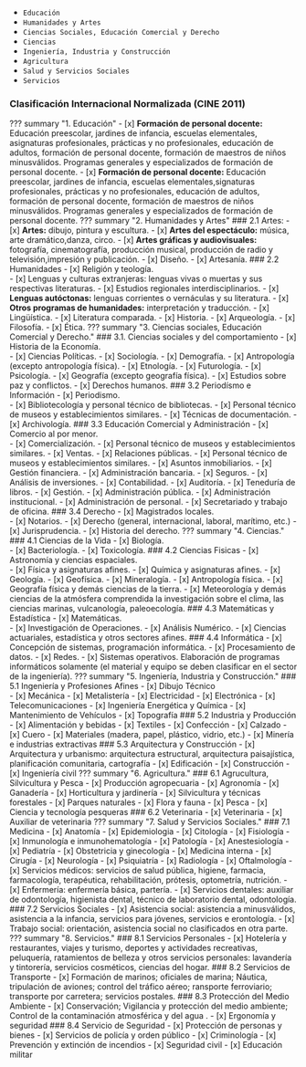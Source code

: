 * `Educación` 
* `Humanidades y Artes`
* `Ciencias Sociales, Educación Comercial y Derecho`
* `Ciencias`
* `Ingeniería, Industria y Construcción`
* `Agricultura`
* `Salud y Servicios Sociales`
* `Servicios`



### Clasificación Internacional Normalizada (CINE 2011)

??? summary "1. Educación"
    - [x] **Formación de personal docente:** Educación preescolar, jardines de infancia, escuelas elementales, asignaturas profesionales, prácticas y no profesionales, educación de adultos, formación de personal docente,  formación de maestros de niños minusválidos. Programas generales y especializados de formación de personal docente.
    - [x] **Formación de personal docente:** Educación preescolar, jardines de infancia, escuelas elementales,signaturas profesionales, prácticas y no profesionales, educación de adultos, formación de personal docente,  formación de maestros de niños minusválidos. Programas generales y especializados de formación de personal docente.
??? summary "2. Humanidades y Artes"
    ###  2.1 Artes: 
    - [x] **Artes:** dibujo, pintura y escultura.
    - [x] **Artes del espectáculo:** música, arte dramático,danza, circo.
    - [x] **Artes gráficas y audiovisuales:** fotografía, cinematografía, producción musical, producción de radio y televisión,impresión y publicación.
    - [x] Diseño.
    - [x] Artesanía.
    ### 2.2 Humanidades
    - [x] Religión y teología.   
    - [x] Lenguas y culturas extranjeras: lenguas vivas o muertas y sus respectivas literaturas.
    - [x] Estudios regionales interdisciplinarios.
    - [x] **Lenguas autóctonas:** lenguas corrientes o vernáculas y su literatura.
    - [x] **Otros programas de humanidades:** interpretación y traducción.
    - [x] Lingüística.
    - [x] Literatura comparada.
    - [x] Historia.
    - [x] Arqueología.
    - [x] Filosofía.
    - [x] Ética.
??? summary "3. Ciencias sociales, Educación Comercial y Derecho."
    ### 3.1. Ciencias sociales y del comportamiento
    - [x] Historia de la Economía.   
    - [x] Ciencias Políticas.
    - [x] Sociología.
    - [x] Demografía.
    - [x] Antropología (excepto antropología física).
    - [x] Etnología.
    - [x] Futurología.
    - [x] Psicología.
    - [x] Geografía (excepto geografía física).
    - [x] Estudios sobre paz y conflictos.
    - [x] Derechos humanos.
    ### 3.2 Periodísmo e Información
    - [x] Periodismo.   
    - [x] Bibliotecología y personal técnico de bibliotecas.
    - [x] Personal técnico de museos y establecimientos similares.
    - [x] Técnicas de documentación.
    - [x] Archivología.
    ### 3.3 Educación Comercial y Administración
    - [x] Comercio al por menor.   
    - [x] Comercialización.
    - [x] Personal técnico de museos y establecimientos similares.
    - [x] Ventas.
    - [x] Relaciones públicas.
    - [x] Personal técnico de museos y establecimientos similares.
    - [x] Asuntos inmobiliarios.
    - [x] Gestión financiera.
    - [x] Administración bancaria.
    - [x] Seguros.
    - [x] Análisis de inversiones.
    - [x] Contabilidad.
    - [x] Auditoría.
    - [x] Teneduría de libros.
    - [x] Gestión.
    - [x] Administración pública.
    - [x] Administración institucional.
    - [x] Administración de personal.
    - [x] Secretariado y trabajo de oficina.
    ### 3.4 Derecho
    - [x] Magistrados locales.   
    - [x] Notarios.
    - [x] Derecho (general, internacional, laboral, marítimo, etc.)
    - [x] Jurisprudencia.
    - [x] Historia del derecho.
??? summary "4. Ciencias."
    ### 4.1 Ciencias de la Vida
    - [x] Biología.   
    - [x] Bacteriología.
    - [x] Toxicología.
    ### 4.2 Ciencias Fisicas
    - [x] Astronomía y ciencias espaciales.   
    - [x] Física y asignaturas afines.
    - [x] Química y asignaturas afines.
    - [x] Geología.
    - [x] Geofísica.
    - [x] Mineralogía.
    - [x] Antropología física.
    - [x] Geografía física y demás ciencias de la tierra.
    - [x] Meteorología y demás ciencias de la atmósfera comprendida la investigación sobre el clima, las ciencias marinas, vulcanología, paleoecología.
    ### 4.3 Matemáticas y Estadística
    - [x] Matemáticas.   
    - [x] Investigación de Operaciones.
    - [x] Análisis Numérico.
    - [x] Ciencias actuariales, estadística y otros sectores afines.
    ### 4.4 Informática
    - [x] Concepción de sistemas, programación informática.
    - [x] Procesamiento de datos.
    - [x] Redes.
    - [x] Sistemas operativos. Elaboración de programas informáticos solamente (el material y equipo se deben clasificar en el sector de la ingeniería).
??? summary "5. Ingeniería, Industria y Construcción."
    ### 5.1 Ingeniería y Profesiones Afines
    - [x] Dibujo Técnico   
    - [x] Mecánica
    - [x] Metalistería
    - [x] Electricidad
    - [x] Electrónica
    - [x] Telecomunicaciones
    - [x] Ingeniería Energética y Química
    - [x] Mantenimiento de Vehículos
    - [x] Topografía
    ### 5.2 Industria y Producción
    - [x] Alimentación y bebidas
    - [x] Textiles
    - [x] Confección
    - [x] Calzado
    - [x] Cuero
    - [x] Materiales (madera, papel, plástico, vidrio, etc.)
    - [x] Minería e industrias extractivas
    ### 5.3 Arquitectura y Construcción
    - [x] Arquitectura y urbanismo: arquitectura estructural, arquitectura paisajística, planificación comunitaria, cartografía
    - [x] Edificación
    - [x] Construcción
    - [x] Ingeniería civil
??? summary "6. Agricultura."
    ### 6.1 Agrucultura, Silvicultura y Pesca
    - [x] Producción agropecuaria
    - [x] Agronomía
    - [x] Ganadería
    - [x] Horticultura y jardinería
    - [x] Silvicultura y técnicas forestales
    - [x] Parques naturales
    - [x] Flora y fauna
    - [x] Pesca
    - [x] Ciencia y tecnología pesqueras
    ### 6.2 Veterinaria
    - [x] Veterinaria
    - [x] Auxiliar de veterinaria
??? summary "7. Salud y Servicios Sociales."
    ### 7.1 Medicina
    - [x] Anatomía
    - [x] Epidemiologia
    - [x] Citología
    - [x] Fisiología
    - [x] Inmunología e inmunohematología
    - [x] Patología
    - [x] Anestesiología
    - [x] Pediatría
    - [x] Obstetricia y ginecología
    - [x] Medicina interna
    - [x] Cirugía
    - [x] Neurología
    - [x] Psiquiatría
    - [x] Radiología
    - [x] Oftalmología
    - [x] Servicios médicos: servicios de salud pública, higiene, farmacia, farmacología, terapéutica, rehabilitación, prótesis, optometría, nutrición. 
    - [x] Enfermería: enfermería básica, partería.
    - [x] Servicios dentales: auxiliar de odontología, higienista dental, técnico de laboratorio dental, odontología.
    ### 7.2 Servicios Sociales
    - [x] Asistencia social: asistencia a minusválidos, asistencia a la infancia, servicios para jóvenes, servicios e erontología.
    - [x] Trabajo social: orientación, asistencia social no clasificados en otra parte.
??? summary "8. Servicios."
    ### 8.1 Servicios Personales
    - [x] Hotelería y restaurantes, viajes y turismo, deportes y actividades recreativas, peluquería, ratamientos de belleza y otros servicios personales: lavandería y tintorería, servicios cosméticos, ciencias del hogar.
    ### 8.2 Servicios de Transporte
    - [x] Formación de marinos; oficiales de marina; Náutica, tripulación de aviones; control del tráfico aéreo; ransporte ferroviario; transporte por carretera; servicios postales. 
    ### 8.3 Protección del Medio Ambiente
    - [x] Conservación; Vigilancia y protección del medio ambiente; Control de la contaminación atmosférica y del agua .
    - [x] Ergonomía y seguridad
    ### 8.4 Servicio de Seguridad
    - [x] Protección de personas y bienes
    - [x] Servicios de policía y orden público
    - [x] Criminología
    - [x] Prevención y extinción de incendios
    - [x] Seguridad civil
    - [x] Educación militar 
